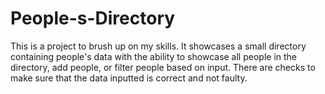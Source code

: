 # People-s-Directory
This is a project to brush up on my skills. It showcases a small directory containing people's data with the ability to showcase all people in the directory, add people, or filter people based on input. There are checks to make sure that the data inputted is correct and not faulty.

